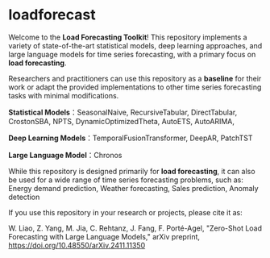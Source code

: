 # loadforecast

Welcome to the **Load Forecasting Toolkit**! This repository implements a variety of state-of-the-art statistical models, deep learning approaches, and large language models for time series forecasting, with a primary focus on **load forecasting**.  

Researchers and practitioners can use this repository as a **baseline** for their work or adapt the provided implementations to other time series forecasting tasks with minimal modifications.  


**Statistical Models**：SeasonalNaive, RecursiveTabular, DirectTabular, CrostonSBA, NPTS, DynamicOptimizedTheta, AutoETS, AutoARIMA,

**Deep Learning Models**：TemporalFusionTransformer, DeepAR, PatchTST

**Large Language Model**：Chronos

While this repository is designed primarily for **load forecasting**, it can also be used for a wide range of time series forecasting problems, such as:  Energy demand prediction, Weather forecasting, Sales prediction, Anomaly detection  


If you use this repository in your research or projects, please cite it as:

W. Liao, Z. Yang, M. Jia, C. Rehtanz, J. Fang, F. Porté-Agel, "Zero-Shot Load Forecasting with Large Language Models," arXiv preprint,  https://doi.org/10.48550/arXiv.2411.11350

